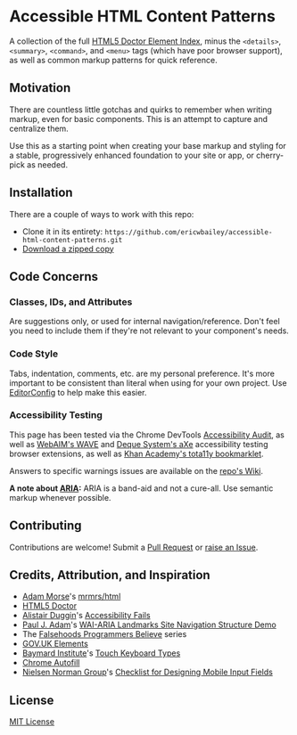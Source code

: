 # Accessible HTML Content Patterns
A collection of the full [HTML5 Doctor Element Index](http://html5doctor.com/element-index/), minus the `<details>`, `<summary>`, `<command>`, and `<menu>` tags (which have poor browser support), as well as common markup patterns for quick reference.


## Motivation
There are countless little gotchas and quirks to remember when writing markup, even for basic components. This is an attempt to capture and centralize them.

Use this as a starting point when creating your base markup and styling for a stable, progressively enhanced foundation to your site or app, or cherry-pick as needed.


## Installation
There are a couple of ways to work with this repo:

- Clone it in its entirety: `https://github.com/ericwbailey/accessible-html-content-patterns.git`
- [Download a zipped copy](https://github.com/ericwbailey/accessible-html-content-patterns/archive/master.zip)


## Code Concerns

### Classes, IDs, and Attributes
Are suggestions only, or used for internal navigation/reference. Don't feel you need to include them if they're not relevant to your component's needs.

### Code Style
Tabs, indentation, comments, etc. are my personal preference. It's more important to be consistent than literal when using for your own project. Use [EditorConfig](http://editorconfig.org/) to help make this easier.

### Accessibility Testing
This page has been tested via the Chrome DevTools [Accessibility Audit](https://chrome.google.com/webstore/detail/accessibility-developer-t/fpkknkljclfencbdbgkenhalefipecmb?hl=en), as well as  [WebAIM's WAVE](http://wave.webaim.org/extension/) and [Deque System's aXe](http://www.deque.com/products/axe/#aXeExtensions) accessibility testing browser extensions, as well as [Khan Academy's tota11y bookmarklet](http://khan.github.io/tota11y/). 

Answers to specific warnings issues are available on the [repo's Wiki](https://github.com/ericwbailey/accessible-html-content-patterns/wiki).

**A note about [ARIA](https://developer.mozilla.org/en-US/docs/Web/Accessibility/ARIA):** ARIA is a band-aid and not a cure-all. Use semantic markup whenever possible.


## Contributing
Contributions are welcome! Submit a [Pull Request](https://github.com/ericwbailey/accessible-html-content-patterns/pulls) or [raise an Issue](https://github.com/ericwbailey/accessible-html-content-patterns/issues).


## Credits, Attribution, and Inspiration
- [Adam Morse](http://mrmrs.cc/)'s [mrmrs/html](https://github.com/mrmrs/html)
- [HTML5 Doctor](http://html5doctor.com/)
- [Alistair Duggin](http://alistairduggin.co.uk/)'s [Accessibility Fails](http://aduggin.github.io/accessibility-fails/)
- [Paul J. Adam](http://pauljadam.com/)'s [WAI-ARIA Landmarks Site Navigation Structure Demo](http://pauljadam.com/demos/landmarks.html)
- The [Falsehoods Programmers Believe](http://spaceninja.com/2015/12/08/falsehoods-programmers-believe/) series
- [GOV.UK Elements](http://govuk-elements.herokuapp.com/)
- [Baymard Institute](http://baymard.com/)'s [Touch Keyboard Types](http://baymard.com/labs/touch-keyboard-types)
- [Chrome Autofill](https://developers.google.com/web/updates/2015/06/checkout-faster-with-autofill?hl=en)
- [Nielsen Norman Group](https://www.nngroup.com/)'s [Checklist for Designing Mobile Input Fields](https://www.nngroup.com/articles/mobile-input-checklist/)


## License
[MIT License](https://raw.githubusercontent.com/ericwbailey/accessible-html-content-patterns/master/LICENSE)
